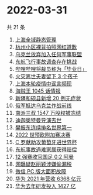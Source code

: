 # 2022-03-31

共 21 条

<!-- BEGIN -->
<!-- 最后更新时间 Thu Mar 31 2022 08:35:35 GMT+0800 (China Standard Time) -->

1. [上海全域静态管理](https://www.zhihu.com/search?q=上海全域静态管理)
1. [杭州小区裸背拍照网红道歉](https://www.zhihu.com/search?q=裸背拍照道歉)
1. [乌克兰放弃加入任何军事联盟](https://www.zhihu.com/search?q=乌克兰)
1. [东航飞行事故调查存在挑战](https://www.zhihu.com/search?q=东航飞行事故调查)
1. [哔哩哔哩将裁员称为「毕业日」](https://www.zhihu.com/search?q=哔哩哔哩)
1. [火灾离世夫妻留下 3 个孩子](https://www.zhihu.com/search?q=南京火灾夫妻)
1. [上海本轮疫情中谣言频现](https://www.zhihu.com/search?q=上海疫情谣言)
1. [海贼王 1045 话情报](https://www.zhihu.com/search?q=海贼王)
1. [新疆和硕县新增 20 例无症状](https://www.zhihu.com/search?q=新疆疫情)
1. [俄军抵达乌克兰作战前线](https://www.zhihu.com/search?q=俄军抵达乌克兰作战前线)
1. [南派三叔 1547 万股权被冻结](https://www.zhihu.com/search?q=南派三叔)
1. [迪迦奥特曼导演去世](https://www.zhihu.com/search?q=迪迦奥特曼)
1. [樊振东连续排名世界第一](https://www.zhihu.com/search?q=樊振东)
1. [2022 世预欧附加赛决赛](https://www.zhihu.com/search?q=世预欧附加赛决赛)
1. [C 罗献助攻葡萄牙进世界杯](https://www.zhihu.com/search?q=葡萄牙晋级世界杯)
1. [东航事故遇难家属获得赔偿](https://www.zhihu.com/search?q=东航飞行事故遇难家属)
1. [12 强赛收官国足 0:2 阿曼](https://www.zhihu.com/search?q=国足)
1. [网曝疑赵丽颖涉嫌偷漏税](https://www.zhihu.com/search?q=赵丽颖)
1. [微信 PC 版大面积故障](https://www.zhihu.com/search?q=微信故障)
1. [华为 2021 年营收 6368 亿元](https://www.zhihu.com/search?q=华为业绩说明会)
1. [华为去年研发投入 1427 亿](https://www.zhihu.com/search?q=华为研发投入)

<!-- END -->
